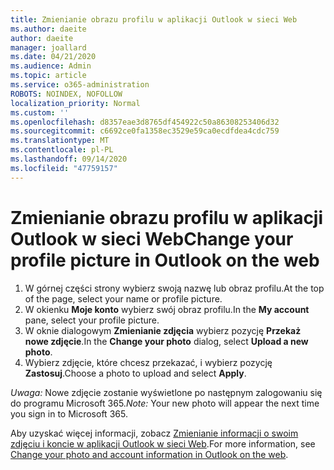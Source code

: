 ```yaml
---
title: Zmienianie obrazu profilu w aplikacji Outlook w sieci Web
ms.author: daeite
author: daeite
manager: joallard
ms.date: 04/21/2020
ms.audience: Admin
ms.topic: article
ms.service: o365-administration
ROBOTS: NOINDEX, NOFOLLOW
localization_priority: Normal
ms.custom: ''
ms.openlocfilehash: d8357eae3d8765df454922c50a86308253406d32
ms.sourcegitcommit: c6692ce0fa1358ec3529e59ca0ecdfdea4cdc759
ms.translationtype: MT
ms.contentlocale: pl-PL
ms.lasthandoff: 09/14/2020
ms.locfileid: "47759157"
---
```

# <a name="change-your-profile-picture-in-outlook-on-the-web"></a><span data-ttu-id="c449e-102">Zmienianie obrazu profilu w aplikacji Outlook w sieci Web</span><span class="sxs-lookup"><span data-stu-id="c449e-102">Change your profile picture in Outlook on the web</span></span>

1. <span data-ttu-id="c449e-103">W górnej części strony wybierz swoją nazwę lub obraz profilu.</span><span class="sxs-lookup"><span data-stu-id="c449e-103">At the top of the page, select your name or profile picture.</span></span>
1. <span data-ttu-id="c449e-104">W okienku **Moje konto** wybierz swój obraz profilu.</span><span class="sxs-lookup"><span data-stu-id="c449e-104">In the **My account** pane, select your profile picture.</span></span>
1. <span data-ttu-id="c449e-105">W oknie dialogowym **Zmienianie zdjęcia** wybierz pozycję **Przekaż nowe zdjęcie**.</span><span class="sxs-lookup"><span data-stu-id="c449e-105">In the **Change your photo** dialog, select **Upload a new photo**.</span></span>
1. <span data-ttu-id="c449e-106">Wybierz zdjęcie, które chcesz przekazać, i wybierz pozycję **Zastosuj**.</span><span class="sxs-lookup"><span data-stu-id="c449e-106">Choose a photo to upload and select **Apply**.</span></span>

<span data-ttu-id="c449e-107">*Uwaga:* Nowe zdjęcie zostanie wyświetlone po następnym zalogowaniu się do programu Microsoft 365.</span><span class="sxs-lookup"><span data-stu-id="c449e-107">*Note:* Your new photo will appear the next time you sign in to Microsoft 365.</span></span>

<span data-ttu-id="c449e-108">Aby uzyskać więcej informacji, zobacz [Zmienianie informacji o swoim zdjęciu i koncie w aplikacji Outlook w sieci Web](https://support.office.com/article/b2dbb289-851d-4bed-93c3-3e136f5659ec).</span><span class="sxs-lookup"><span data-stu-id="c449e-108">For more information, see [Change your photo and account information in Outlook on the web](https://support.office.com/article/b2dbb289-851d-4bed-93c3-3e136f5659ec).</span></span>